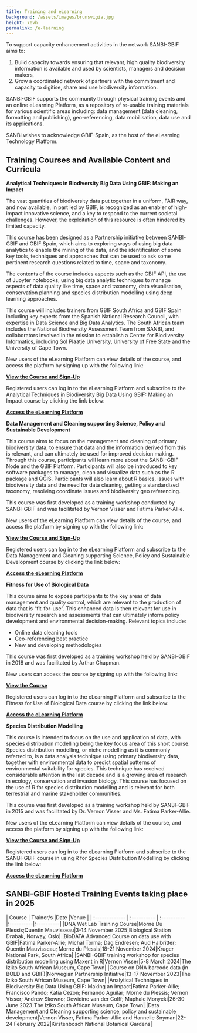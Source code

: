 ```yaml
---
title: Training and eLearning
background: /assets/images/brunsvigia.jpg
height: 70vh
permalink: /e-learning
---
```


To support capacity enhancement activities in the network SANBI-GBIF aims to:

1. Build capacity towards ensuring that relevant, high quality biodiversity information is
available and used by scientists, managers and decision makers,
2. Grow a coordinated network of partners with the commitment and capacity to
digitise, share and use biodiversity information.

SANBI-GBIF supports the community through physical training events and an online eLearning Platform, as a repository of re-usable training materials for various
scientific areas including: data management (data cleaning, formatting and publishing), geo-referencing, data mobilisation, data use and its applications.

SANBI wishes to acknowledge GBIF-Spain, as the host of the eLearning Technology Platform. 


## Training Courses and Available Content and Curricula ##

**Analytical Techniques in Biodiversity Big Data Using GBIF: Making an Impact**

The vast quantities of biodiversity data put together in a uniform, FAIR way, and now available, in part led by GBIF, is recognized as an enabler of high-impact innovative science, and a key to respond to the current societal challenges. However, the exploitation of this resource is often hindered by limited capacity. 

This course has been designed as a Partnership initiative between SANBI-GBIF and GBIF Spain, which aims to exploring ways of using big data analytics to enable the mining of the data, and the identification of some key tools, techniques and approaches that can be used to ask some pertinent research questions related to time, space and taxonomy.  

The contents of the course includes aspects such as the GBIF API, the use of Jupyter notebooks, using big data analytic techniques to manage aspects of data quality like time, space and taxonomy, data visualisation, conservation planning and species distribution modelling using deep learning approaches. 

This course will includes trainers from GBIF South Africa and GBIF Spain including key experts from the Spanish National Research Council, with expertise in Data Science and Big Data Analytics. The South African team includes the National Biodiversity Assessment Team from SANBI, and collaborators involved in the mission to establish a Centre for Biodiversity Informatics, including Sol Plaatje University, University of Free State and the University of Cape Town.


New users of the eLearning Platform can view details of the course, and access the platform by signing up with the following link:

[**View the Course and Sign-Up**](https://elearning.gbif.es/course/138/about) 

Registered users can log in to the eLearning Platform and subscribe to the Analytical Techniques in Biodiversity Big Data Using GBIF: Making an Impact course by clicking the link below:

[**Access the eLearning Platform**](https://elearning.gbif.es)


**Data Management and Cleaning supporting Science, Policy and Sustainable Development**

This course aims to focus on the management and cleaning of primary biodiversity data, to ensure that data and the information derived from this is relevant, and can ultimately be used for improved decision making. Through this course, participants will learn more about the SANBI-GBIF Node and the GBIF Platform.  Participants will also be introduced to key software packages to manage, clean and visualize data such as the R package and QGIS. Participants will also learn about R basics, issues with biodiversity data and the need for data cleaning, getting a standardized taxonomy, resolving coordinate issues and biodiversity geo referencing.

This course was first developed as a training workshop conducted by SANBI-GBIF and was facilitated by Vernon Visser and Fatima Parker-Allie. 

New users of the eLearning Platform can view details of the course, and access the platform by signing up with the following link:

[**View the Course and Sign-Up**](https://elearning.gbif.es/course/120/about) 

Registered users can log in to the eLearning Platform and subscribe to the Data Management and Cleaning supporting Science, Policy and Sustainable Development course by clicking the link below:

[**Access the eLearning Platform**](https://elearning.gbif.es)


**Fitness for Use of Biological Data**

This course aims to expose participants to the key areas of data management and quality control, which are relevant to the production of data that is “fit-for-use”. This enhanced data is then relevant for use in biodiversity research and assessments that can ultimately inform policy development and environmental decision-making.  Relevant topics include:
-	Online data cleaning tools
-	Geo-referencing best practice
-	New and developing methodologies

This course was first developed as a training workshop held by SANBI-GBIF in 2018 and was facilitated by Arthur Chapman.  

New users can access the course by signing up with the following link:

[**View the Course**](https://elearning.gbif.es/course/61/about)

Registered users can log in to the eLearning Platform and subscribe to the Fitness for Use of Biological Data course by clicking the link below:

[**Access the eLearning Platform**](https://elearning.gbif.es)

**Species Distribution Modelling**

This course is intended to focus on the use and application of data, with species distribution modelling being the key focus area of this short course.  Species distribution modelling, or niche modelling as it is commonly referred to, is a data analysis technique using primary biodiversity data, together with environmental data to predict spatial patterns of environmental suitability for species.  This technique has received considerable attention in the last decade and is a growing area of research in ecology, conservation and invasion biology.  This course has focused on the use of R for species distribution modelling and is relevant for both terrestrial and marine stakeholder communities.  

This course was first developed as a training workshop held by SANBI-GBIF in 2015 and was facilitated by Dr. Vernon Visser and Ms. Fatima Parker-Allie.

New users of the eLearning Platform can view details of the course, and access the platform by signing up with the following link:

[**View the Course and Sign-Up**](https://elearning.gbif.es/course/86/about)

Registered users can log in to the eLearning Platform and subscribe to the SANBI-GBIF course in using R for Species Distribution Modelling by clicking the link below:

[**Access the eLearning Platform**](https://elearning.gbif.es)

## SANBI-GBIF Hosted Training Events taking place in 2025

| Course     | Trainer/s   |Date       |Venue        |
| :------------- | :---------- | :---------- |:----------|:----------|
|DNA Wet Lab Training Course|Morne Du Plessis;Quentin Mauvisseau|3-14 November 2025|Biological Station Drøbak, Norway, Oslo|
|BioDATA Advanced Course on data use with GBIF|Fatima Parker-Allie; Michal Torma; Dag Endresen; Aud Halbritter; Quentin Mauvisseau; Morne du Plessis|18-21 November 2024|Kruger National Park, South Africa|
|SANBI-GBIF training workshop for species distribution modelling using Maxent in R|Vernon Visser|5-8 March 2024|The Iziko South African Museum, Cape Town|
|Course on DNA barcode data (in BOLD and GBIF)|Norwegian Partnership Initiative|13-17 November 2023|The Iziko South African Museum, Cape Town|
|Analytical Techniques in Biodiversity Big Data Using GBIF: Making an Impact|Fatima Parker-Allie; Francisco Pando; Katia Cezon; Fernando Aguilar; Morne du Plessis; Vernon Visser; Andrew Skowno; Dewidine van der Colff; Maphale Monyeki|26-30 June 2023|The Iziko South African Museum, Cape Town|
|Data Management and Cleaning supporting science, policy and sustainable development|Vernon Visser, Fatima Parker-Allie and Hannelie Snyman|22-24 February 2022|Kirstenbosch National Botanical Gardens|

